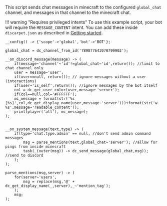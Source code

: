 This script sends chat messages in minecraft to the configured
`global_chat` channel, and messages in that
channel to the minecraft chat.

!!! warning "Requires privileged intents"
    To use this example script, your bot will require the `MESSAGE_CONTENT` intent. You can add these inside `discarpet.json` as described in [Getting started](/setup.md#intents).

```sc title="chat.sc"
__config() -> {'scope'->'global','bot'->'BOT'};

global_chat = dc_channel_from_id('789877643070799902');

__on_discord_message(message) -> (
    if(message~'channel'~'id'!=global_chat~'id',return()); //limit to chat channel only
    user = message~'user';
    if(user==null, return()); // ignore messages without a user (interactions)
    if(user~'is_self',return()); //ignore messages by the bot itself
    col = dc_get_user_color(user,message~'server');
    if(col==null,col='#FFFFFF');
    mc_message = format(str('%s [%s]',col,dc_get_display_name(user,message~'server')))+format(str('w  %s',message~'readable_content'));
    print(player('all'), mc_message);
);


__on_system_message(text,type) -> (
    if(type~'chat.type.admin' == null, //don't send admin command messages
        msg = parse_mentions(text,global_chat~'server'); //allow for pings from inside minecraft
        task(_(outer(msg)) -> dc_send_message(global_chat,msg)); //send to discord
    );
);

parse_mentions(msg,server) -> (
    for(server~'users',
        msg = replace(msg,'@' + dc_get_display_name(_,server),_~'mention_tag');
    );
    msg;
);
```